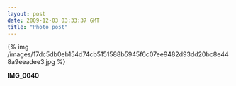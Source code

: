 ```yaml
---
layout: post
date: 2009-12-03 03:33:37 GMT
title: "Photo post"
---
```

{% img /images/17dc5db0eb154d74cb5151588b5945f6c07ee9482d93dd20bc8e448a9eeadee3.jpg %}

<b>IMG_0040</b>